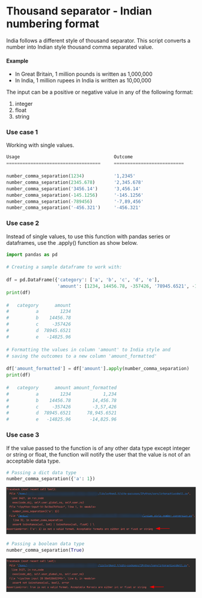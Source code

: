 # Thousand separator - Indian numbering format

India follows a different style of thousand separator. This script converts a number into Indian style thousand comma separated value.

#### Example
- In Great Britain, 1 million pounds is written as 1,000,000
- In India, 1 million rupees in India is written as 10,00,000

The input can be a positive or negative value in any of the following format:
1. integer
2. float
3. string

### Use case 1
Working with single values.
```python
Usage                                   Outcome
===================================     ==========================

number_comma_separation(1234)           '1,2345'
number_comma_separation(2345.678)       '2,345.678'
number_comma_separation('3456.14')      '3,456.14'
number_comma_separation(-145.1256)      '-145.1256'
number_comma_separation(-789456)        '-7,89,456'
number_comma_separation('-456.321')     '-456.321'
```

### Use case 2
Instead of single values, to use this function with pandas series or 
dataframes, use the .apply() function as show below.

```python
import pandas as pd

# Creating a sample dataframe to work with:

df = pd.DataFrame({'category': ['a', 'b', 'c', 'd', 'e'],
                   'amount': [1234, 14456.78, -357426, '78945.6521', -14825.96]})
print(df)

#   category      amount
#          a        1234
#          b    14456.78
#          c     -357426
#          d  78945.6521
#          e   -14825.96

# Formatting the values in column 'amount' to India style and 
# saving the outcomes to a new column 'amount_formatted' 

df['amount_formatted'] = df['amount'].apply(number_comma_separation)
print(df)

#   category      amount amount_formatted
#          a        1234            1,234
#          b    14456.78        14,456.78
#          c     -357426        -3,57,426
#          d  78945.6521      78,945.6521
#          e   -14825.96       -14,825.96
```

### Use case 3
If the value passed to the function is of any other data type except integer or 
string or float, the function will notify the user that the value is not of 
an acceptable data type.

```python
# Passing a dict data type
number_comma_separation({'a': 1})
```
![Error](Images/dict_error.png)

```python
# Passing a boolean data type
number_comma_separation(True)
```
![Error](Images/bool_error.png)

